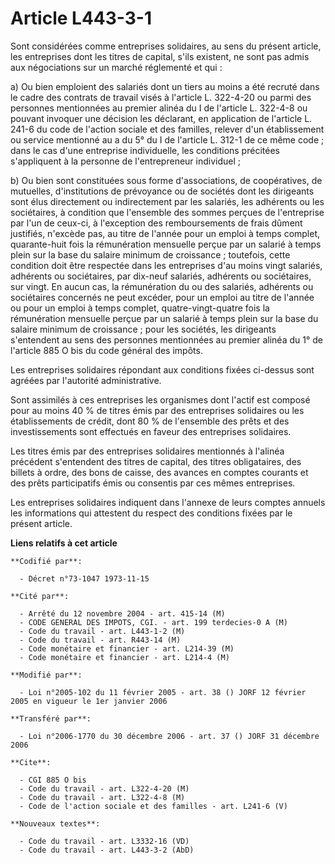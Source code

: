 # Article L443-3-1

Sont considérées comme entreprises solidaires, au sens du présent article, les entreprises dont les titres de capital, s'ils
existent, ne sont pas admis aux négociations sur un marché réglementé et qui :

a) Ou bien emploient des salariés dont un tiers au moins a été recruté dans le cadre des contrats de travail visés à
l'article L. 322-4-20 ou parmi des personnes mentionnées au premier alinéa du I de l'article L. 322-4-8 ou pouvant invoquer
une décision les déclarant, en application de l'article L. 241-6 du code de l'action sociale et des familles, relever d'un
établissement ou service mentionné au a du 5° du I de l'article L. 312-1 de ce même code ; dans le cas d'une entreprise
individuelle, les conditions précitées s'appliquent à la personne de l'entrepreneur individuel ;

b) Ou bien sont constituées sous forme d'associations, de coopératives, de mutuelles, d'institutions de prévoyance ou de
sociétés dont les dirigeants sont élus directement ou indirectement par les salariés, les adhérents ou les sociétaires, à
condition que l'ensemble des sommes perçues de l'entreprise par l'un de ceux-ci, à l'exception des remboursements de frais
dûment justifiés, n'excède pas, au titre de l'année pour un emploi à temps complet, quarante-huit fois la rémunération
mensuelle perçue par un salarié à temps plein sur la base du salaire minimum de croissance ; toutefois, cette condition doit
être respectée dans les entreprises d'au moins vingt salariés, adhérents ou sociétaires, par dix-neuf salariés, adhérents ou
sociétaires, sur vingt. En aucun cas, la rémunération du ou des salariés, adhérents ou sociétaires concernés ne peut excéder,
pour un emploi au titre de l'année ou pour un emploi à temps complet, quatre-vingt-quatre fois la rémunération mensuelle
perçue par un salarié à temps plein sur la base du salaire minimum de croissance ; pour les sociétés, les dirigeants
s'entendent au sens des personnes mentionnées au premier alinéa du 1° de l'article 885 O bis du code général des impôts.

Les entreprises solidaires répondant aux conditions fixées ci-dessus sont agréées par l'autorité administrative.

Sont assimilés à ces entreprises les organismes dont l'actif est composé pour au moins 40 % de titres émis par des
entreprises solidaires ou les établissements de crédit, dont 80 % de l'ensemble des prêts et des investissements sont
effectués en faveur des entreprises solidaires.

Les titres émis par des entreprises solidaires mentionnés à l'alinéa précédent s'entendent des titres de capital, des titres
obligataires, des billets à ordre, des bons de caisse, des avances en comptes courants et des prêts participatifs émis ou
consentis par ces mêmes entreprises.

Les entreprises solidaires indiquent dans l'annexe de leurs comptes annuels les informations qui attestent du respect des
conditions fixées par le présent article.

**Liens relatifs à cet article**

	**Codifié par**:

	  - Décret n°73-1047 1973-11-15

	**Cité par**:

	  - Arrêté du 12 novembre 2004 - art. 415-14 (M)
	  - CODE GENERAL DES IMPOTS, CGI. - art. 199 terdecies-0 A (M)
	  - Code du travail - art. L443-1-2 (M)
	  - Code du travail - art. R443-14 (M)
	  - Code monétaire et financier - art. L214-39 (M)
	  - Code monétaire et financier - art. L214-4 (M)

	**Modifié par**:

	  - Loi n°2005-102 du 11 février 2005 - art. 38 () JORF 12 février 2005 en vigueur le 1er janvier 2006

	**Transféré par**:

	  - Loi n°2006-1770 du 30 décembre 2006 - art. 37 () JORF 31 décembre 2006

	**Cite**:

	  - CGI 885 O bis
	  - Code du travail - art. L322-4-20 (M)
	  - Code du travail - art. L322-4-8 (M)
	  - Code de l'action sociale et des familles - art. L241-6 (V)

	**Nouveaux textes**:

	  - Code du travail - art. L3332-16 (VD)
	  - Code du travail - art. L443-3-2 (AbD)
